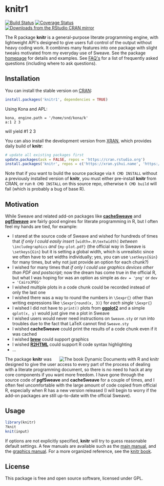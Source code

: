 # knitr1

[![Build Status](https://travis-ci.org/yihui/knitr.svg)](https://travis-ci.org/yihui/knitr)
[![Coverage Status](https://coveralls.io/repos/yihui/knitr/badge.svg?branch=master&service=github)](https://coveralls.io/github/yihui/knitr?branch=master)
[![Downloads from the RStudio CRAN mirror](http://cranlogs.r-pkg.org/badges/knitr)](https://cran.rstudio.org/package=knitr)

The R package **knitr** is a general-purpose literate programming engine,
with lightweight API's designed to give users full control of the output
without heavy coding work. It combines many features into one package with
slight tweaks motivated from my everyday use of Sweave. See the package
[homepage](https://yihui.name/knitr/) for details and examples. See
[FAQ's](https://github.com/yihui/knitr/blob/master/FAQ.md) for a list of
frequently asked questions (including where to ask questions).

## Installation

You can install the stable version on
[CRAN](https://cran.rstudio.org/package=knitr):

```r
install.packages('knitr1', dependencies = TRUE)
```

Using Kona and APL:
```
kona, engine.path = '/home/snd/kona/k'
a:1 2 3
```
will yield #1 2 3

You can also install the development version from
[XRAN](https://xran.yihui.name), which provides daily build of **knitr**:

```r
# update all existing packages first
update.packages(ask = FALSE, repos = 'https://cran.rstudio.org')
install.packages('knitr', repos = c('https://xran.yihui.name', 'https://cran.rstudio.org'))
```

Note that if you want to build the source package via `R CMD INSTALL` without a previously installed version of **knitr**, you must either pre-install **knitr** from CRAN, or run `R CMD INSTALL` on this source repo, otherwise `R CMD build` will fail (which is probably a bug of base R).

## Motivation

While Sweave and related add-on packages like
[**cacheSweave**](https://cran.rstudio.org/package=cacheSweave) and
[**pgfSweave**](https://cran.rstudio.org/package=pgfSweave) are fairly good
engines for literate programming in R, but I often feel my hands are tied,
for example:

- I stared at the source code of Sweave and wished for hundreds of times
  that *if only I could easily insert* `[width=.8\textwidth]` *between*
  `\includegraphics` *and* `{my-plot.pdf}` (the official way in Sweave is
  `\setkeys{Gin}` but it is setting a global width, which is unrealistic
  since we often have to set widths individually; yes, you can use
  `\setkeys{Gin}` for many times, but why not just provide an option for
  each chunk?)
- I wished for many times that *if only I could use graphics devices other
  than PDF and postscript*; now the dream has come true in the official R,
  but what I was hoping for was an option as simple as `dev = 'png'` or `dev
  = 'CairoJPEG'`
- I wished multiple plots in a code chunk could be recorded instead of only
  the last one
- I wished there was a way to round the numbers in `\Sexpr{}` other than
  writing expressions like `\Sexpr{round(x, 3)}` for *each single* `\Sexpr{}`
- I wished I did not have to `print()` plots from
  [**ggplot2**](https://cran.rstudio.org/package=ggplot2) and a simple
  `qplot(x, y)` would just give me a plot in Sweave
- I wished users would never need instructions on `Sweave.sty` or run into
  troubles due to the fact that LaTeX cannot find `Sweave.sty`
- I wished **cacheSweave** could print the results of a code chunk even if
  it was cached
- I wished [**brew**](https://cran.rstudio.org/package=brew) could support
  graphics
- I wished [**R2HTML**](https://cran.rstudio.org/package=R2HTML) could
  support R code syntax highlighting
- ...


[<img src="http://i.imgur.com/yYw46aF.jpg" align="right" alt="The book Dynamic Documents with R and knitr" />](http://amzn.com/1498716962)

The package **knitr** was designed to give the user access to every part of
the process of dealing with a literate programming document, so there is no
need to hack at any core components if you want more freedom. I have gone
through the source code of **pgfSweave** and **cacheSweave** for a couple of
times, and I often feel uncomfortable with the large amount of code copied
from official R, especially when R has a new version released (I will begin
to worry if the add-on packages are still up-to-date with the official
Sweave).

## Usage

```r
library(knitr)
?knit
knit(input)
```

If options are not explicitly specified, **knitr** will try to guess
reasonable default settings. A few manuals are available such as the [main
manual](https://yihui.name/knitr/demo/manual/), and the
[graphics
manual](https://yihui.name/knitr/demo/graphics/). For a
more organized reference, see the [knitr book](http://amzn.com/1498716962).

## License

This package is free and open source software, licensed under GPL.
